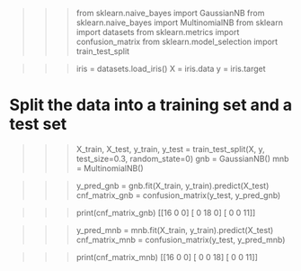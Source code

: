 >>> from sklearn.naive_bayes import GaussianNB
>>> from sklearn.naive_bayes import MultinomialNB
>>> from sklearn import datasets
>>> from sklearn.metrics import confusion_matrix
>>> from sklearn.model_selection import train_test_split
 
>>> iris = datasets.load_iris()
>>> X = iris.data
>>> y = iris.target
 
# Split the data into a training set and a test set
>>> X_train, X_test, y_train, y_test = train_test_split(X, y, test_size=0.3, random_state=0)
>>> gnb = GaussianNB()
>>> mnb = MultinomialNB()
 
>>> y_pred_gnb = gnb.fit(X_train, y_train).predict(X_test)
>>> cnf_matrix_gnb = confusion_matrix(y_test, y_pred_gnb)
 
>>> print(cnf_matrix_gnb)
[[16 0 0]
 [ 0 18 0]
 [ 0 0 11]]
 
>>> y_pred_mnb = mnb.fit(X_train, y_train).predict(X_test)
>>> cnf_matrix_mnb = confusion_matrix(y_test, y_pred_mnb)
 
>>> print(cnf_matrix_mnb)
[[16 0 0]
 [ 0 0 18]
 [ 0 0 11]]
